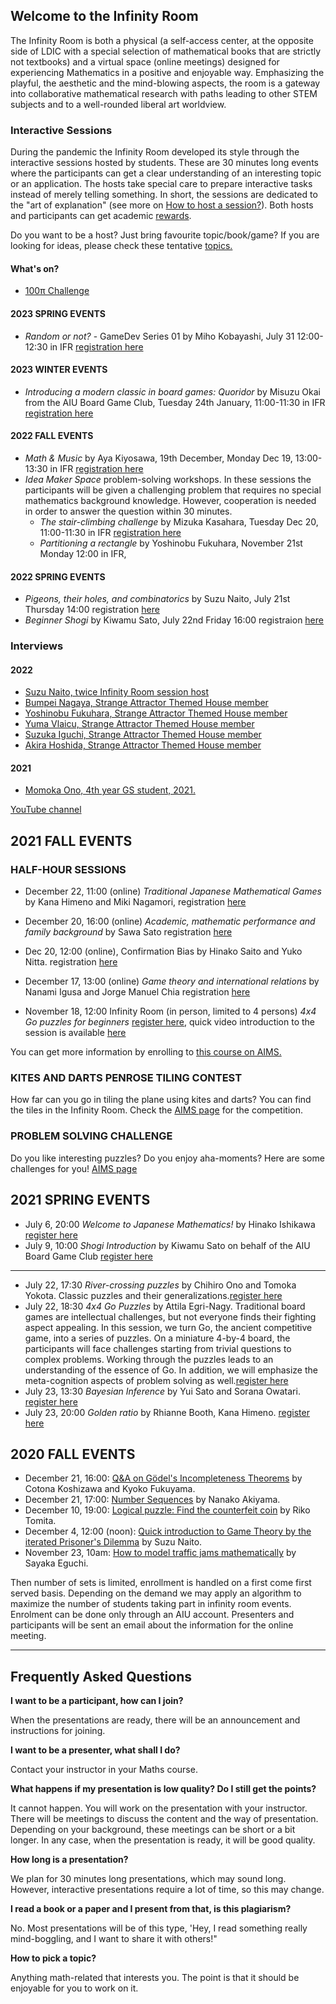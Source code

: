 ## Welcome to the Infinity Room

The Infinity Room is both a physical (a self-access center, at the opposite side of LDIC with a special selection of mathematical books that are strictly not textbooks) and a virtual space (online meetings) designed for experiencing Mathematics in a positive and enjoyable way. Emphasizing the playful, the aesthetic and the mind-blowing aspects, the room is a gateway into collaborative mathematical research with paths leading to other STEM subjects and to a well-rounded liberal art worldview.

### Interactive Sessions

During the pandemic the Infinity Room developed its style through the interactive sessions hosted by students. These are 30 minutes long events where the participants can get a clear understanding of an interesting topic or an application. The hosts take special care to prepare interactive tasks instead of merely telling something. In short, the sessions are dedicated to the "art of explanation" (see more on [How to host a session?](howto.md)). Both hosts and participants can get academic [rewards](rewards.md).

Do you want to be a host? Just bring favourite topic/book/game? If you are looking for ideas, please check these tentative [topics.](topics.md)

#### What's on?
* [100π Challenge](https://docs.google.com/document/d/1kFnMzjBXWFW6IENCdXHAd0gywJRkS25PbE08WFtZ-IM)

#### 2023 SPRING EVENTS

* *Random or not?* - GameDev Series 01 by Miho Kobayashi, July 31 12:00-12:30 in IFR [registration here](https://forms.gle/ZWEoNfShiGnXD2oL8)

#### 2023 WINTER EVENTS
  * *Introducing a modern classic in board games: Quoridor* by Misuzu Okai from the AIU Board Game Club, Tuesday 24th January, 11:00-11:30 in IFR [registration here](https://forms.gle/zu2dYK4K6qy4KhHR8)

#### 2022 FALL EVENTS
  * *Math & Music* by Aya Kiyosawa, 19th December, Monday Dec 19, 13:00-13:30 in IFR  [registration here](https://forms.gle/whuzzVm81NLnWd7G8)
  * *Idea Maker Space* problem-solving workshops. In these sessions the participants will be given a challenging problem that requires no special mathematics background knowledge. However, cooperation is needed in order to answer the question within 30 minutes.
    * *The stair-climbing challenge* by Mizuka Kasahara, Tuesday Dec 20, 11:00-11:30 in IFR [registration here](https://forms.gle/fBFYSHJAX4LQwPQi9)
    * *Partitioning a rectangle* by Yoshinobu Fukuhara, November 21st Monday 12:00  in IFR, <!-- registration [here](https://forms.gle/vrHcAmNzSptSmyK2A)  -->

#### 2022 SPRING EVENTS
 * *Pigeons, their holes, and combinatorics* by Suzu Naito, July 21st Thursday 14:00 registration  [here](https://forms.gle/XnaaegnMC4TW7ePSA)
 * *Beginner Shogi* by Kiwamu Sato, July 22nd Friday 16:00 registraion  [here](https://forms.gle/4kzkB4xo7ZQoouHcA)



### Interviews

#### 2022
  * [Suzu Naito, twice Infinity Room session host](2022_Suzu.md)
  * [Bumpei Nagaya, Strange Attractor Themed House member](2022_Bumpei.md)
  * [Yoshinobu Fukuhara, Strange Attractor Themed House member](2022_Yoshinobu.md)
  * [Yuma Vlaicu, Strange Attractor Themed House member](2022_Yuma.md)
  * [Suzuka Iguchi, Strange Attractor Themed House member](2022_Suzuka.md)
  * [Akira Hoshida, Strange Attractor Themed House member](2022_Akira.md)

#### 2021
  * [Momoka Ono, 4th year GS student, 2021.](2021_Momoka.md)

[YouTube channel](https://www.youtube.com/playlist?list=PLI-mrGTUXmHWNi7sk3vKaBMftyjwvO9pF)



## 2021 FALL EVENTS

### HALF-HOUR SESSIONS
 * December 22, 11:00 (online) *Traditional Japanese Mathematical Games* by Kana Himeno and Miki Nagamori, registration  [here](https://forms.gle/NdvMseXgtVihM9gN6)
 * December 20, 16:00 (online) *Academic, mathematic performance and family background* by Sawa Sato registration [here](https://forms.gle/QxVU6YtGYyeSzo177)
  
 * Dec 20, 12:00 (online), Confirmation Bias by Hinako Saito and Yuko Nitta. registration [here](https://forms.gle/beWUrT27ccLXpASPA)

* December 17, 13:00 (online) *Game theory and international relations* by Nanami Igusa and Jorge Manuel Chia registration [here](https://forms.gle/ZW6SvRWSgjrUH1d39)

 * November 18, 12:00 Infinity Room (in person, limited to 4 persons) *4x4 Go puzzles for beginners* [register here](https://forms.gle/Y38D54EM7wTGM5jj7), quick video introduction to the session is available [here](https://youtu.be/T5Bk449xdj8)

You can get more information by enrolling to [this course on AIMS.](https://aims.aiu.ac.jp/course/view.php?id=4934) 
### KITES AND DARTS PENROSE TILING CONTEST
How far can you go in tiling the plane using kites and darts? You can find the tiles in the Infinity Room. Check the 
 [AIMS page](https://aims.aiu.ac.jp/course/view.php?id=4934#section-2) for the competition.
 
### PROBLEM SOLVING CHALLENGE

Do you like interesting puzzles? Do you enjoy aha-moments? Here are some challenges for you!
[AIMS page](https://aims.aiu.ac.jp/course/view.php?id=4934#section-1)
 

## 2021 SPRING EVENTS

* July 6, 20:00 *Welcome to Japanese Mathematics!* by Hinako Ishikawa [register here](https://forms.gle/1VQVcMqGUDa4S5gj8)
* July 9, 10:00 *Shogi Introduction* by Kiwamu Sato on behalf of the AIU Board Game Club [register here](https://forms.gle/Rhe2kBzQ8gxBDLk76)

--------
* July 22, 17:30 *River-crossing puzzles* by Chihiro Ono and Tomoka Yokota. Classic puzzles and their generalizations.[register here](https://forms.gle/ncu4y1HeSsXG14YP7)
* July 22, 18:30 *4x4 Go Puzzles* by Attila Egri-Nagy. Traditional board games are intellectual challenges, but not everyone finds their fighting aspect appealing. In this session, we turn Go, the ancient competitive game, into a series of puzzles. On a miniature 4-by-4 board, the participants will face challenges starting from trivial questions to complex problems. Working through the puzzles leads to an understanding of the essence of Go.  In addition, we will emphasize the meta-cognition aspects of problem solving as well.[register here](https://forms.gle/mmfciDa5Am4AMYZR7)
* July 23, 13:30 *Bayesian Inference* by Yui Sato and Sorana Owatari. [register here](https://forms.gle/qbG36myQfbBw123u8)
* July 23, 20:00 *Golden ratio* by Rhianne Booth, Kana Himeno. [register here](https://forms.gle/XgXVL87NSdFXoqjc7)
 

## 2020 FALL EVENTS

 * December 21, 16:00: [Q&A on Gödel's Incompleteness Theorems](SLIDES/20201221Godel.pdf) by Cotona Koshizawa and Kyoko Fukuyama.
 * December 21, 17:00: [Number Sequences](SLIDES/20201221NumberSequences) by Nanako Akiyama.
 * December 10, 19:00: [Logical puzzle: Find the counterfeit coin](SLIDES/20201210CounterfeitCoin.pdf) by Riko Tomita.
 * December 4, 12:00 (noon): [Quick introduction to Game Theory by the iterated Prisoner's Dilemma](SLIDES/20201204prisonersdilemma.pdf) by Suzu Naito.
 * November 23, 10am: [How to model traffic jams mathematically](SLIDES/20201123trafficjam.pdf) by Sayaka Eguchi.

Then number of sets is limited, enrollment is handled on a first come first served basis. Depending on the demand we may apply an algorithm to maximize the number of students taking part in infinity room events. Enrolment can be done only through an AIU account. Presenters and participants will be sent an email about the information for the online meeting.


--------------------------------------------------

## Frequently Asked Questions

**I want to be a participant, how can I join?**

When the presentations are ready, there will be an announcement and instructions for joining.

**I want to be a presenter, what shall I do?**

Contact your instructor in your Maths  course.

**What happens if my presentation is low quality? Do I still get the points?**

It cannot happen. You will work on the presentation with your instructor. There will be meetings to discuss the content and the way of presentation. Depending on your background, these meetings can be short or a bit longer. In any case, when the presentation is ready, it will be good quality.

**How long is a presentation?**

We plan for 30 minutes long presentations, which may sound long. However, interactive presentations require a lot of time, so this may change.

**I read a book or a paper and I present from that, is this plagiarism?**

 No. Most presentations will be of this type, 'Hey, I read something really mind-boggling, and I want to share it with others!"

**How to pick a topic?**

Anything math-related that interests you. The point is that it should be enjoyable for you to work on it.
